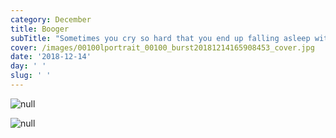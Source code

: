 ```yaml
---
category: December
title: Booger
subTitle: "Sometimes you cry so hard that you end up falling asleep with a giant booger smeared on your cheek.  If your lucky, your mom will take a picture.  \U0001F602"
cover: /images/00100lportrait_00100_burst20181214165908453_cover.jpg
date: '2018-12-14'
day: ' '
slug: ' '
---
```

![null](/images/00100lportrait_00100_burst20181214165908453_cover.jpg)

![null](/images/img_20181214_184558.jpg)
